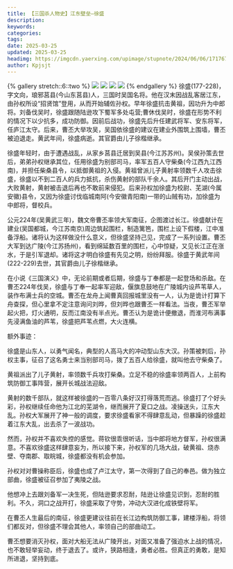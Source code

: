 ```yaml
---
title: 【三国杀人物史】江东壁垒—徐盛
description: 
keywords: 
categories: 
tags: 
date: 2025-03-25
updated: 2025-03-25
headimg: https://imgcdn.yaerxing.com/upimage/stupnote/2024/06/06/1717676782_18475581_5369.jpg
author: Kpjsjt
---
```


{% gallery stretch::6::two %}
![](httpss://imgcdn.yaerxing.com/upimage/stupnote/2024/06/06/1717676782_18475581_5369.jpg)
![](httpss://imgcdn.yaerxing.com/upimage/stupnote/2024/06/06/1717676785_18475581_3246.jpg)
![](httpss://imgcdn.yaerxing.com/upimage/stupnote/2024/06/06/1717676786_18475581_2681.jpg)
![](httpss://imgcdn.yaerxing.com/upimage/stupnote/2024/06/06/1717676787_18475581_4972.jpg)
{% endgallery %}
徐盛(177-228)，字文向，琅邪莒县(今山东莒县)人，三国时吴国名将。他在汉末因战乱客居江东，由孙权所设“招贤馆”登用，从而开始辅佐孙权。早年徐盛抗击黄祖，因功升为中郎将。刘备伐吴时，徐盛跟随陆逊攻下蜀军多处屯营;曹休伐吴时，徐盛在形势不利的情况下以少抗多，成功防御。因前后战功，徐盛先后升任建武将军、安东将军，任庐江太守。后来，曹丕大举攻吴，吴国依徐盛的建议在建业外围筑上围墙，曹丕被迫退走。黄武年间，徐盛病逝。其官爵由儿子徐楷继承。

徐盛年轻时，由于遭遇战乱，从家乡莒县迁居到吴县(今江苏苏州)。吴侯孙策去世后，弟弟孙权继承其位，任用徐盛为别部司马，率军五百人守柴桑(今江西九江西南)，并担任柴桑县令，以抵御黄祖的入侵。黄祖曾派儿子黄射率领数千人攻击徐盛，徐盛以不到二百人的兵力抵抗，杀伤黄射的部队千余人。其后开门主动出战，大败黄射，黄射被击退后再也不敢前来侵犯。后来孙权加徐盛为校尉、芜湖(今属安徽)县令，又因为徐盛讨伐临城南阿(今安徽青阳南)一带的山贼有功，加徐盛为中郎将，督校兵。

公元224年(吴黄武三年)，魏文帝曹丕率领大军南征，企图渡过长江。徐盛献计在建业(吴国都城，今江苏南京)周边筑起围栏，制造篱笆，围栏上设下假楼，江中准备浮船。诸将认为这样做没什么意义，但徐盛坚持己见，完成了一系列设置。曹丕大军到达广陵(今江苏扬州)，看到绵延数百里的围栏，心中惊疑，又见长江正在涨水，于是引军退却。诸将这才明白徐盛有先见之明，纷纷拜服。徐盛于黄武年间(222-229)去世，其官爵由儿子徐楷继承。

在小说《三国演义》中，无论前期或者后期，徐盛与丁奉都是一起登场和杀敌。在曹丕224年伐吴，徐盛与丁奉一起率军迎敌，偃旗息鼓地在广陵城内设芦苇草人，装作布满士兵的空城。曹丕在龙舟上闻曹真回报城里没有一人，认为是诡计打算下舟查探，但心里拿不定注意询问刘晔，但刘晔也跟曹丕一样看法。当夜，曹丕军举起火把，灯火通明，反而江南没有半点光。曹丕认为是诡计便撤退，而淮河布满事先浸满鱼油的芦苇，徐盛把芦苇点燃，大火连横。

额外事迹：

徐盛是山东人，以勇气闻名，典型的人高马大的冲动型山东大汉。孙策被刺后，孙权主事，征召了这名勇士来当别部司马，拨了五百人给徐盛，就叫他去守柴桑了。

黄祖派出了儿子黄射，率领数千兵攻打柴桑。立足不稳的徐盛率领两百人，上前构筑防御工事阵营，展开长城战法迎敌。

黄射的数千部队，就这样被徐盛的一百零八条好汉打得落荒而逃。徐盛打了个好头彩，孙权继续任命他为江北的芜湖令，继而展开了夏口之战。凌操送头，江东大乱。孙权大军展开了神一般的调度，要求徐盛看家不得肆意乱动，但暴躁的徐盛趁着江东大乱，出去杀了一波战功。

然而，孙权并不喜欢失控的感觉。蒋钦很乖很听话，当中郎将地方督军，孙权很满意。不喜欢徐盛这样肆意妄为，所以接下来，孙权军的几场大战，破黄祖、烧赤壁、夺南郡、取皖城，徐盛都没有机会参加。

孙权对对曹操称臣后，徐盛也成了卢江太守，第一次得到了自己的奉邑。做为独立部曲，徐盛被征召参加了夷陵之战。

他想冲上去跟刘备军一决生死，但陆逊要求忍耐，陆逊让徐盛见识到，忍耐的胜利。不久，洞口之战开打，徐盛采取了守势，冲动大汉进化成铁壁将军。

在曹丕人生最后的南征，徐盛更建议往前在长江边构筑防御工事，建楼浮船，将领们都反对，但徐盛不理会其他人，率领自己的部曲动工。

曹丕想要消灭孙权，面对大船无法从广陵开出，对面又准备了强迫水上战的情况，也不敢轻举妄动，终于退去了。或许，狭路相逢，勇者必胜。但真正的勇敢，是知所进退，坚持到底。
